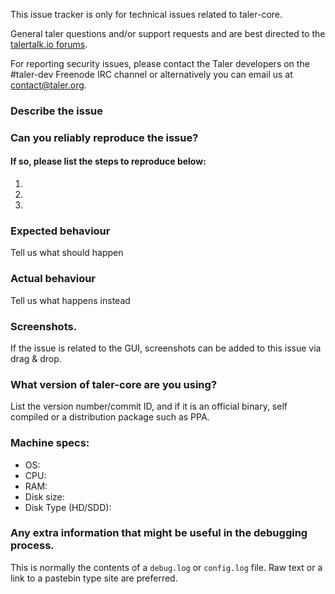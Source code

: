 <!--- Remove sections that do not apply -->

This issue tracker is only for technical issues related to taler-core.

General taler questions and/or support requests and are best directed to the [talertalk.io forums](https://talertalk.io/).

For reporting security issues, please contact the Taler developers on the #taler-dev Freenode IRC channel or alternatively you can email us at contact@taler.org.

### Describe the issue

### Can you reliably reproduce the issue?
#### If so, please list the steps to reproduce below:
1.
2.
3.

### Expected behaviour
Tell us what should happen

### Actual behaviour
Tell us what happens instead

### Screenshots.
If the issue is related to the GUI, screenshots can be added to this issue via drag & drop.

### What version of taler-core are you using?
List the version number/commit ID, and if it is an official binary, self compiled or a distribution package such as PPA.

### Machine specs:
- OS:
- CPU:
- RAM:
- Disk size:
- Disk Type (HD/SDD):

### Any extra information that might be useful in the debugging process.
This is normally the contents of a `debug.log` or `config.log` file. Raw text or a link to a pastebin type site are preferred.
